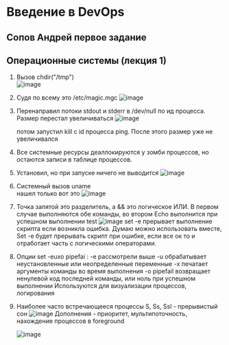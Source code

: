 # Введение в DevOps

##  Сопов Андрей первое задание 


## Операционные системы (лекция 1)


1. Вызов chdir("/tmp")    
   ![image](https://user-images.githubusercontent.com/5323690/169380086-bcd24595-280a-496d-9421-473443dbcd79.png)
2. Судя по всему это /etc/magic.mgc
   ![image](https://user-images.githubusercontent.com/5323690/169382960-e88e4b26-0ecc-4171-bca3-e09110698aa8.png)

3. Перенаправил потоки stdout и stderr в /dev/null по ид процесса. Размер перестал увеличиваться
    ![image](https://user-images.githubusercontent.com/5323690/169765529-ced7583f-be05-428a-816b-c90ea4eb898e.png)

   
   потом запустил kill с id процесса ping. После этого размер уже не увеличивался
4. Все системные ресурсы деаллокируются у зомби процессов, но остаются записи в таблице процессов.
5. Установил, но при запуске ничего не выводится 
   ![image](https://user-images.githubusercontent.com/5323690/169525724-ed005171-91ab-4a03-8ae1-27d37e7123ed.png)
6. Системный вызов uname  
    нашел только вот это 
    ![image](https://user-images.githubusercontent.com/5323690/169542108-07f52f0e-8b9e-4648-979a-e998336990bf.png)
 
7. Точка запятой это разделитель, а && это логическое ИЛИ. В первом случае выполняются обе команды, во втором Echo выполнится при успешном выполнении test
   ![image](https://user-images.githubusercontent.com/5323690/169538590-9d5d41f6-c173-4029-aed3-038dcfe6ffad.png)
   set -e прерывает выполнение скрипта если возникла ошибка. 
   Думаю можно использовать вместе, Set -e будет прерывать скрипт при ошибке, если все ок то и отработает часть с логическими операторами.
8. Опции set -euxo pipefai :
   -e рассмотрели выше
   -u обрабатывает неустановленные или неопределенные переменные
   -x печатает аргументы команды во время выполнения
   -o pipefail возвращает ненулевой код последней команды, или ноль при успешном выполнении
   Используются для визуализации процессов, логирования
9. Наиболее часто встречающееся процессы S, Ss, Ssl - прерывистый сон
   ![image](https://user-images.githubusercontent.com/5323690/169547601-0dbcae95-b64b-46cb-9623-fc8fb7fc855b.png)
   Дополнения - приоритет, мультипоточность, нахождение процессов в foreground
   
   ![image](https://user-images.githubusercontent.com/5323690/169548175-a919a422-114b-423e-afdf-b80c38100d29.png)
   

